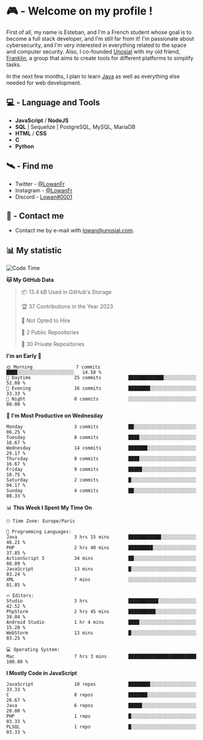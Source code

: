# 🎮 - Welcome on my profile !
First of all, my name is Esteban, and I'm a French student whose goal is to become a full stack developer, and I'm still far from it!
I'm passionate about cybersecurity, and I'm very interested in everything related to the space and computer security.
Also, I co-founded [Unosial](https://github.com/Unosial) with my old friend, [Franklin](https://github.com/AbaFranklin/), a group that aims to create tools for different platforms to simplify tasks. 

In the next few months, I plan to learn [Java](https://www.java.com/) as well as everything else needed for web development.




## 💻 - Language and Tools
- **JavaScript** / **NodeJS**
- **SQL** | Sequelize | PostgreSQL, MySQL, MariaDB
- **HTML** / **CSS**
- **C**
- **Python**

## 🛰️ - Find me

 - Twitter - [@LowanFr](https://twitter.com/LowanFr/)
 - Instagram - [@LowanFr](https://instagram.com/LowanFr)
 - Discord -  [Lowan#0001](https://unosial.bio/Lowan)
 
## 📡 - Contact me
 - Contact me by e-mail with [lowan@unosial.com](mailto:lowan@unosial.com).

## 📊 My statistic
<!--START_SECTION:waka-->
![Code Time](http://img.shields.io/badge/Code%20Time-580%20hrs%2020%20mins-blue)

**🐱 My GitHub Data** 

> 📦 13.4 kB Used in GitHub's Storage 
 > 
> 🏆 37 Contributions in the Year 2023
 > 
> 🚫 Not Opted to Hire
 > 
> 📜 2 Public Repositories 
 > 
> 🔑 30 Private Repositories 
 > 
**I'm an Early 🐤** 

```text
🌞 Morning                7 commits           ████░░░░░░░░░░░░░░░░░░░░░   14.58 % 
🌆 Daytime                25 commits          █████████████░░░░░░░░░░░░   52.08 % 
🌃 Evening                16 commits          ████████░░░░░░░░░░░░░░░░░   33.33 % 
🌙 Night                  0 commits           ░░░░░░░░░░░░░░░░░░░░░░░░░   00.00 % 
```
📅 **I'm Most Productive on Wednesday** 

```text
Monday                   3 commits           ██░░░░░░░░░░░░░░░░░░░░░░░   06.25 % 
Tuesday                  8 commits           ████░░░░░░░░░░░░░░░░░░░░░   16.67 % 
Wednesday                14 commits          ███████░░░░░░░░░░░░░░░░░░   29.17 % 
Thursday                 8 commits           ████░░░░░░░░░░░░░░░░░░░░░   16.67 % 
Friday                   9 commits           █████░░░░░░░░░░░░░░░░░░░░   18.75 % 
Saturday                 2 commits           █░░░░░░░░░░░░░░░░░░░░░░░░   04.17 % 
Sunday                   4 commits           ██░░░░░░░░░░░░░░░░░░░░░░░   08.33 % 
```


📊 **This Week I Spent My Time On** 

```text
🕑︎ Time Zone: Europe/Paris

💬 Programming Languages: 
Java                     3 hrs 15 mins       ████████████░░░░░░░░░░░░░   46.21 % 
PHP                      2 hrs 40 mins       █████████░░░░░░░░░░░░░░░░   37.85 % 
ActionScript 3           34 mins             ██░░░░░░░░░░░░░░░░░░░░░░░   08.09 % 
JavaScript               13 mins             █░░░░░░░░░░░░░░░░░░░░░░░░   03.24 % 
XML                      7 mins              ░░░░░░░░░░░░░░░░░░░░░░░░░   01.85 % 

🔥 Editors: 
Studio                   3 hrs               ███████████░░░░░░░░░░░░░░   42.52 % 
PhpStorm                 2 hrs 45 mins       ██████████░░░░░░░░░░░░░░░   39.04 % 
Android Studio           1 hr 4 mins         ████░░░░░░░░░░░░░░░░░░░░░   15.20 % 
WebStorm                 13 mins             █░░░░░░░░░░░░░░░░░░░░░░░░   03.25 % 

💻 Operating System: 
Mac                      7 hrs 3 mins        █████████████████████████   100.00 % 
```

**I Mostly Code in JavaScript** 

```text
JavaScript               10 repos            ████████░░░░░░░░░░░░░░░░░   33.33 % 
C                        8 repos             ███████░░░░░░░░░░░░░░░░░░   26.67 % 
Java                     6 repos             █████░░░░░░░░░░░░░░░░░░░░   20.00 % 
PHP                      1 repo              █░░░░░░░░░░░░░░░░░░░░░░░░   03.33 % 
PLSQL                    1 repo              █░░░░░░░░░░░░░░░░░░░░░░░░   03.33 % 
```




<!--END_SECTION:waka-->
